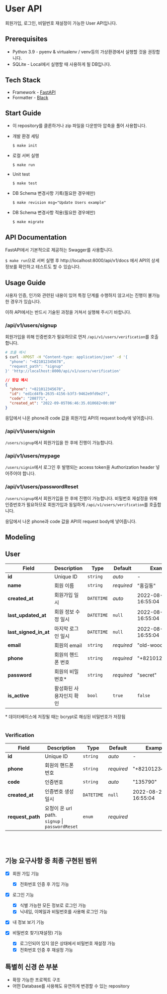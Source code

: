 # User API

회원가입, 로그인, 비밀번호 재설정이 가능한 User API입니다.

## Prerequisites

- Python 3.9 - pyenv & virtualenv / venv등의 가상환경에서 실행할 것을 권장합니다.
- SQLite - Local에서 실행할 때 사용하게 될 DB입니다.

## Tech Stack

- Framework - [FastAPI](https://fastapi.tiangolo.com/)
- Formatter - [Black](https://github.com/psf/black)

## Start Guide

- 이 repository를 클론하거나 zip 파일을 다운받아 압축을 풀어 사용합니다.

- 개발 환경 세팅

  ```
  $ make init
  ```

- 로컬 서버 실행

  ```
  $ make run
  ```

- Unit test

  ```
  $ make test
  ```

- DB Schema 변경사항 기록(필요한 경우에만)

  ```
  $ make revision msg="Update Users example"
  ```

- DB Schema 변경사항 적용(필요한 경우에만)
  ```
  $ make migrate
  ```

## API Documentation

FastAPI에서 기본적으로 제공하는 Swagger를 사용합니다.

`$ make run`으로 서버 실행 후 http://localhost:8000/api/v1/docs 에서 API의 상세 정보를 확인하고 테스트도 할 수 있습니다.

## Usage Guide

사용자 인증, 인가와 관련된 내용이 있어 특정 단계를 수행하지 않고서는 진행이 불가능한 경우가 있습니다.

이하 API에서는 반드시 기술된 과정을 거쳐서 실행해 주시기 바랍니다.

### /api/v1/users/signup

회원가입을 위해 인증번호가 필요하므로 먼저 `/api/v1/users/verification`를 호출합니다.

```bash
# 호출 예시
$ curl -XPOST -H "Content-type: application/json" -d '{
  "phone": "+821012345678",
  "request_path": "signup"
}' 'http://localhost:8000/api/v1/users/verification'
```

```json
// 응답 예시
{
  "phone": "+821012345678",
  "id": "ed1cd4fb-2635-4156-b3f3-9462e9fd9e2f",
  "code": "208771",
  "created_at": "2022-09-05T06:46:35.010682+00:00"
}
```

응답에서 나온 phone과 code 값을 회원가입 API의 request body에 넣어줍니다.

### /api/v1/users/signin

`/users/signup`에서 회원가입을 한 후에 진행이 가능합니다.

### /api/v1/users/mypage

`/users/signin`에서 로그인 후 발행되는 access token을 Authorization header 넣어주어야 합니다.

### /api/v1/users/passwordReset

`/users/signup`에서 회원가입을 한 후에 진행이 가능합니다.
비밀번호 재설정을 위해 인증번호가 필요하므로 회원가입과 동일하게 `/api/v1/users/verification`를 호출합니다.

응답에서 나온 phone과 code 값을 API의 request body에 넣어줍니다.

## Modeling

## User

| Field                 | Description              | Type       | Default    | Example             |
| --------------------- | ------------------------ | ---------- | ---------- | ------------------- |
| **id**                | Unique ID                | `string`   | _auto_     | -                   |
| **name**              | 회원 이름                | `string`   | _required_ | "홍길동"            |
| **created_at**        | 회원가입 일시            | `DATETIME` | _auto_     | 2022-08-29 16:55:04 |
| **last_updated_at**   | 회원 정보 수정 일시      | `DATETIME` | `null`     | 2022-08-29 16:55:04 |
| **last_signed_in_at** | 마지막 로그인 일시       | `DATETIME` | `null`     | 2022-08-29 16:55:04 |
| **email**             | 회원의 email             | `string`   | _required_ | "old-wood"          |
| **phone**             | 회원의 핸드폰 번호       | `string`   | _required_ | "+821012345678"     |
| **password**          | 회원의 비밀번호\*        | `string`   | _required_ | "secret"            |
| **is_active**         | 활성화된 사용자인지 확인 | `bool`     | `true`     | `false`             |

\* 데이터베이스에 저장될 때는 bcrypt로 해싱된 비밀번호가 저장됨
<br>
<br>

### Verification

| Field            | Description                                         | Type       | Default    | Example             |
| ---------------- | --------------------------------------------------- | ---------- | ---------- | ------------------- |
| **id**           | Unique ID                                           | `string`   | _auto_     | -                   |
| **phone**        | 회원의 핸드폰 번호                                  | `string`   | _required_ | "+821012345678"     |
| **code**         | 인증번호                                            | `string`   | _auto_     | "135790"            |
| **created_at**   | 인증번호 생성 일시                                  | `DATETIME` | `null`     | 2022-08-29 16:55:04 |
| **request_path** | 요청이 온 url path. <br>`signup` \| `passwordReset` | `enum`     | _required_ |

<br>
<br>

## 기능 요구사항 중 최종 구현된 범위

- [x] 회원 가입 기능

  - [x] 전화번호 인증 후 가입 가능

- [x] 로그인 기능

  - [x] 식별 가능한 모든 정보로 로그인 가능
  - [x] 닉네임, 이메일과 비밀번호를 사용해 로그인 가능

- [x] 내 정보 보기 기능

- [x] 비밀번호 찾기(재설정) 기능

  - [x] 로그인되어 있지 않은 상태에서 비밀번호 재설정 가능
  - [x] 전화번호 인증 후 재설정 가능

## 특별히 신경 쓴 부분

- 확장 가능한 프로젝트 구조
- 어떤 Database를 사용해도 유연하게 변경할 수 있는 repository
